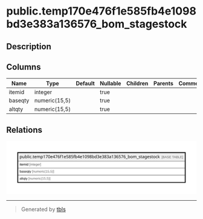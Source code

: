 # public.temp170e476f1e585fb4e1098bd3e383a136576_bom_stagestock

## Description

## Columns

| Name | Type | Default | Nullable | Children | Parents | Comment |
| ---- | ---- | ------- | -------- | -------- | ------- | ------- |
| itemid | integer |  | true |  |  |  |
| baseqty | numeric(15,5) |  | true |  |  |  |
| altqty | numeric(15,5) |  | true |  |  |  |

## Relations

![er](public.temp170e476f1e585fb4e1098bd3e383a136576_bom_stagestock.svg)

---

> Generated by [tbls](https://github.com/k1LoW/tbls)
